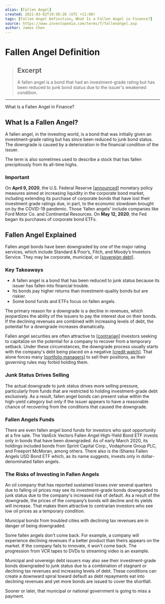 ```yaml
---
alias: [Fallen Angel]
created: 2021-03-02T19:50:26 (UTC +11:00)
tags: [Fallen Angel Definition, What Is a Fallen Angel in Finance?]
source: https://www.investopedia.com/terms/f/fallenangel.asp
author: James Chen
---
```


# Fallen Angel Definition

> ## Excerpt
> A fallen angel is a bond that had an investment-grade rating but has been reduced to junk bond status due to the issuer's weakened condition.

---

What Is a Fallen Angel in Finance?
## What Is a Fallen Angel?

A fallen angel, in the investing world, is a bond that was initially given an investment-grade rating but has since been reduced to junk bond status. The downgrade is caused by a deterioration in the financial condition of the issuer.

The term is also sometimes used to describe a stock that has fallen precipitously from its all-time highs.

### Important

On **April 9, 2020**, the U.S. Federal Reserve [[announced]](https://www.investopedia.com/federal-reserve-launches-an-additional-usd2-3-trillion-in-support-4802350) monetary policy measures aimed at increasing liquidity in the corporate bond market, including extending its purchase of corporate bonds that have lost their investment grade ratings due, in part, to the economic slowdown brought on by the COVID-19 pandemic. Those 'fallen angels' include companies like Ford Motor Co. and Continental Resources. On **May 12, 2020**, the Fed began its purchases of corporate bond ETFs.

## Fallen Angel Explained

Fallen angel bonds have been downgraded by one of the major rating services, which include Standard & Poor’s, Fitch, and Moody’s Investors Service. They may be corporate, municipal, or [[sovereign debt]](https://www.investopedia.com/terms/s/sovereign-debt.asp).

### Key Takeaways

-   A fallen angel is a bond that has been reduced to junk status because its issuer has fallen into financial trouble.
-   Its bonds pay higher returns than investment-quality bonds but are riskier.
-   Some bond funds and ETFs focus on fallen angels.

The primary reason for a downgrade is a decline in revenues, which jeopardizes the ability of the issuers to pay the interest due on their bonds. If the declining revenues are combined with increasing levels of debt, the potential for a downgrade increases dramatically.

Fallen angel securities are often attractive to [[contrarian]](https://www.investopedia.com/terms/c/contrarian.asp) investors seeking to capitalize on the potential for a company to recover from a temporary setback. Under these circumstances, the downgrade process usually starts with the company's debt being placed on a negative [[credit watch]](https://www.investopedia.com/terms/c/credit_watch.asp). That alone forces many [[portfolio managers]](https://www.investopedia.com/terms/p/portfoliomanager.asp) to sell their positions, as their governing rules may forbid holding them.

### Junk Status Drives Selling

The actual downgrade to junk status drives more selling pressure, particularly from funds that are restricted to holding investment-grade debt exclusively. As a result, fallen angel bonds can present value within the high-yield category but only if the issuer appears to have a reasonable chance of recovering from the conditions that caused the downgrade.

### Fallen Angels Funds

There are even fallen angel bond funds for investors who spot opportunity at a fire sale. The VanEck Vectors Fallen Angel High-Yield Bond ETF invests only in bonds that have been downgraded. As of early March 2020, its holdings included bonds from Sprint Capital Corp., Vodaphone Group PLC, and Freeport McMoran, among others. There also is the iShares Fallen Angels USD Bond ETF which, as its name suggests, invests only in dollar-denominated fallen angels.

### The Risks of Investing in Fallen Angels

An oil company that has reported sustained losses over several quarters due to falling oil prices may see its investment-grade bonds downgraded to junk status due to the company's increased risk of default. As a result of the downgrade, the prices of the company’s bonds will decline and its yields will increase. That makes them attractive to contrarian investors who see low oil prices as a temporary condition.

Municipal bonds from troubled cities with declining tax revenues are in danger of being downgraded.

Some fallen angels don't come back. For example, a company will experience declining revenues if a better product than theirs appears on the market. If the company fails to innovate, it won't come back. The progression from VCR tapes to DVDs to streaming video is an example.

Municipal and sovereign debt issuers may also see their investment-grade bonds downgraded to junk status due to a combination of stagnant or declining tax revenues and increasing levels of debt. These conditions can create a downward spiral toward default as debt repayments eat into declining revenues and yet more bonds are issued to cover the shortfall.

Sooner or later, that municipal or national government is going to miss a payment.
